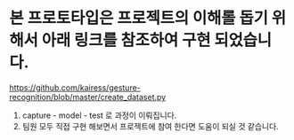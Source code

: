 # 본 프로토타입은 프로젝트의 이해롤 돕기 위해서 아래 링크를 참조하여 구현 되었습니다.
https://github.com/kairess/gesture-recognition/blob/master/create_dataset.py



1. capture - model - test 로 과정이 이뤄집니다.
2. 팀원 모두 직접 구현 해보면서 프로젝트에 참여 한다면 도움이 되실 것 같습니다. 
